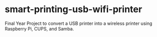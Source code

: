 # smart-printing-usb-wifi-printer
Final Year Project to convert a USB printer into a wireless printer using Raspberry Pi, CUPS, and Samba.
